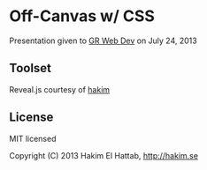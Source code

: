 # Off-Canvas w/ CSS

Presentation given to [GR Web Dev](http://meetup.com/grwebdev) on July 24, 2013

## Toolset

Reveal.js courtesy of [hakim](https://github.com/hakimel/reveal.js)

## License

MIT licensed

Copyright (C) 2013 Hakim El Hattab, http://hakim.se
